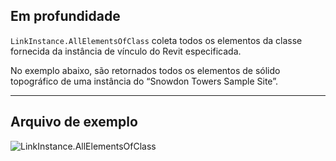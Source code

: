 ## Em profundidade
`LinkInstance.AllElementsOfClass` coleta todos os elementos da classe fornecida da instância de vínculo do Revit especificada.

No exemplo abaixo, são retornados todos os elementos de sólido topográfico de uma instância do “Snowdon Towers Sample Site”.
___
## Arquivo de exemplo

![LinkInstance.AllElementsOfClass](./Revit.Elements.LinkInstance.AllElementsOfClass_img.jpg)
